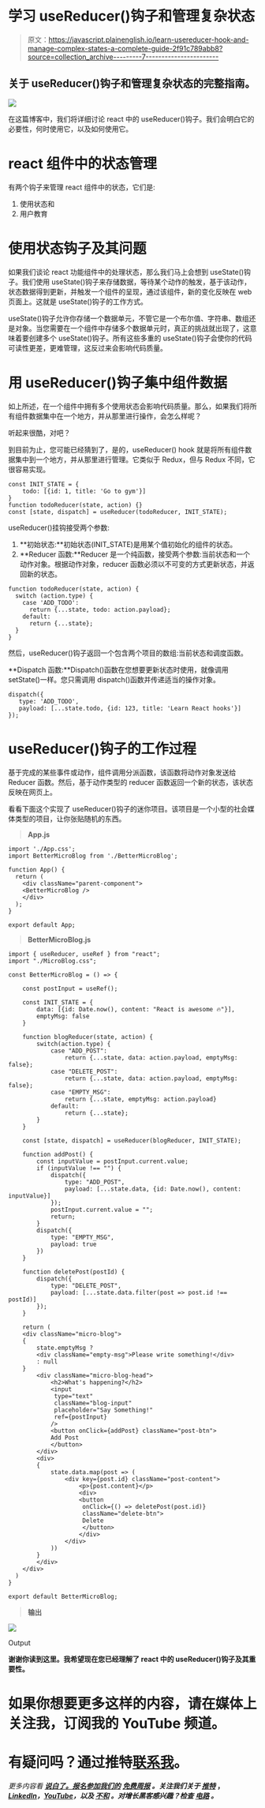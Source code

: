 # 学习 useReducer()钩子和管理复杂状态

> 原文：<https://javascript.plainenglish.io/learn-usereducer-hook-and-manage-complex-states-a-complete-guide-2f91c789abb8?source=collection_archive---------7----------------------->

## 关于 useReducer()钩子和管理复杂状态的完整指南。

![](img/8fc5a26d8b6e7e34de5413d48d57710f.png)

在这篇博客中，我们将详细讨论 react 中的 useReducer()钩子。我们会明白它的必要性，何时使用它，以及如何使用它。

# react 组件中的状态管理

有两个钩子来管理 react 组件中的状态，它们是:

1.  使用状态和
2.  用户教育

# 使用状态钩子及其问题

如果我们谈论 react 功能组件中的处理状态，那么我们马上会想到 useState()钩子。我们使用 useState()钩子来存储数据，等待某个动作的触发，基于该动作，状态数据得到更新，并触发一个组件的呈现，通过该组件，新的变化反映在 web 页面上。这就是 useState()钩子的工作方式。

useState()钩子允许你存储一个数据单元，不管它是一个布尔值、字符串、数组还是对象。当您需要在一个组件中存储多个数据单元时，真正的挑战就出现了，这意味着要创建多个 useState()钩子。所有这些多重的 useState()钩子会使你的代码可读性更差，更难管理，这反过来会影响代码质量。

# 用 useReducer()钩子集中组件数据

如上所述，在一个组件中拥有多个使用状态会影响代码质量。那么，如果我们将所有组件数据集中在一个地方，并从那里进行操作，会怎么样呢？

听起来很酷，对吧？

到目前为止，您可能已经猜到了，是的，useReducer() hook 就是将所有组件数据集中到一个地方，并从那里进行管理。它类似于 Redux，但与 Redux 不同，它很容易实现。

```
const INIT_STATE = {
    todo: [{id: 1, title: 'Go to gym'}]
}
function todoReducer(state, action) {}
const [state, dispatch] = useReducer(todoReducer, INIT_STATE);
```

useReducer()挂钩接受两个参数:

1.  **初始状态:**初始状态(INIT_STATE)是用某个值初始化的组件的状态。
2.  **Reducer 函数:**Reducer 是一个纯函数，接受两个参数:当前状态和一个动作对象。根据动作对象，reducer 函数必须以不可变的方式更新状态，并返回新的状态。

```
function todoReducer(state, action) {
  switch (action.type) {
    case 'ADD_TODO':
      return {...state, todo: action.payload};
    default:
      return {...state};
  }
}
```

然后，useReducer()钩子返回一个包含两个项目的数组:当前状态和调度函数。

**Dispatch 函数:**Dispatch()函数在您想要更新状态时使用，就像调用 setState()一样。您只需调用 dispatch()函数并传递适当的操作对象。

```
dispatch({
   type: 'ADD_TODO', 
   payload: [...state.todo, {id: 123, title: 'Learn React hooks'}]
});
```

# useReducer()钩子的工作过程

基于完成的某些事件或动作，组件调用分派函数，该函数将动作对象发送给 Reducer 函数。然后，基于动作类型的 reducer 函数返回一个新的状态，该状态反映在网页上。

看看下面这个实现了 useReducer()钩子的迷你项目。该项目是一个小型的社会媒体类型的项目，让你张贴随机的东西。

> **App.js**

```
import './App.css';
import BetterMicroBlog from './BetterMicroBlog';

function App() {
  return (
    <div className="parent-component">
    <BetterMicroBlog />
    </div>
  );
}

export default App;
```

> **BetterMicroBlog.js**

```
import { useReducer, useRef } from "react";
import "./MicroBlog.css";

const BetterMicroBlog = () => {

    const postInput = useRef();

    const INIT_STATE = {
        data: [{id: Date.now(), content: "React is awesome 🔥"}],
        emptyMsg: false
    }

    function blogReducer(state, action) {
        switch(action.type) {
            case "ADD_POST":
                return {...state, data: action.payload, emptyMsg: false};
            case "DELETE_POST":
                return {...state, data: action.payload, emptyMsg: false};
            case "EMPTY_MSG":
                return {...state, emptyMsg: action.payload}
            default:
                return {...state};
        }
    }

    const [state, dispatch] = useReducer(blogReducer, INIT_STATE);

    function addPost() {
        const inputValue = postInput.current.value;
        if (inputValue !== "") {
            dispatch({
                type: "ADD_POST", 
                payload: [...state.data, {id: Date.now(), content: inputValue}]
            });
            postInput.current.value = "";
            return;
        }
        dispatch({
            type: "EMPTY_MSG",
            payload: true
        })
    }

    function deletePost(postId) {
        dispatch({
            type: "DELETE_POST", 
            payload: [...state.data.filter(post => post.id !== postId)]
        });
    }

    return (
    <div className="micro-blog">
    {
        state.emptyMsg ? 
        <div className="empty-msg">Please write something!</div>
        : null
    }
        <div className="micro-blog-head">
            <h2>What's happening?</h2>
            <input
             type="text" 
             className="blog-input"
             placeholder="Say Something!" 
             ref={postInput}
            />
            <button onClick={addPost} className="post-btn">
            Add Post
            </button>
        </div>
        <div>
        {
            state.data.map(post => (
                <div key={post.id} className="post-content">
                    <p>{post.content}</p>
                    <div>
                    <button
                     onClick={() => deletePost(post.id)} 
                     className="delete-btn">
                     Delete
                     </button>
                    </div>
                </div>
            ))
        }
        </div>
    </div>
  )
}

export default BetterMicroBlog;
```

> **输出**

![](img/df3cc319cd0768a92b90bf31e04d6bb5.png)

Output

**谢谢你读到这里。我希望现在您已经理解了 react 中的 useReducer()钩子及其重要性。**

# 如果你想要更多这样的内容，请在媒体上关注我，订阅我的 YouTube 频道。

# 有疑问吗？通过推特[联系我](https://twitter.com/izrajesh)。

*更多内容看* [***说白了。报名参加我们的***](https://plainenglish.io/) **[***免费周报***](http://newsletter.plainenglish.io/) *。关注我们关于* [***推特***](https://twitter.com/inPlainEngHQ) ，[***LinkedIn***](https://www.linkedin.com/company/inplainenglish/)*，*[***YouTube***](https://www.youtube.com/channel/UCtipWUghju290NWcn8jhyAw)*，以及* [***不和***](https://discord.gg/GtDtUAvyhW) *。对增长黑客感兴趣？检查* [***电路***](https://circuit.ooo/) *。***
